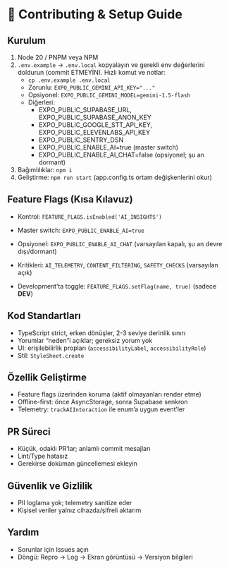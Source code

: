# 🤝 Contributing & Setup Guide

## Kurulum
1. Node 20 / PNPM veya NPM
2. `.env.example` → `.env.local` kopyalayın ve gerekli env değerlerini doldurun (commit ETMEYİN). Hızlı komut ve notlar:
   - `cp .env.example .env.local`
   - Zorunlu: `EXPO_PUBLIC_GEMINI_API_KEY="..."`
   - Opsiyonel: `EXPO_PUBLIC_GEMINI_MODEL=gemini-1.5-flash`
   - Diğerleri:
     - EXPO_PUBLIC_SUPABASE_URL, EXPO_PUBLIC_SUPABASE_ANON_KEY
     - EXPO_PUBLIC_GOOGLE_STT_API_KEY, EXPO_PUBLIC_ELEVENLABS_API_KEY
     - EXPO_PUBLIC_SENTRY_DSN
     - EXPO_PUBLIC_ENABLE_AI=true (master switch)
     - EXPO_PUBLIC_ENABLE_AI_CHAT=false (opsiyonel; şu an dormant)
3. Bağımlılıklar: `npm i`
4. Geliştirme: `npm run start` (app.config.ts ortam değişkenlerini okur)

## Feature Flags (Kısa Kılavuz)
- Kontrol: `FEATURE_FLAGS.isEnabled('AI_INSIGHTS')`
- Master switch: `EXPO_PUBLIC_ENABLE_AI=true`
- Opsiyonel: `EXPO_PUBLIC_ENABLE_AI_CHAT` (varsayılan kapalı, şu an devre dışı/dormant)
- Kritikleri: `AI_TELEMETRY`, `CONTENT_FILTERING`, `SAFETY_CHECKS` (varsayılan açık)
  
- Development’ta toggle: `FEATURE_FLAGS.setFlag(name, true)` (sadece __DEV__)

## Kod Standartları
- TypeScript strict, erken dönüşler, 2-3 seviye derinlik sınırı
- Yorumlar “neden”i açıklar; gereksiz yorum yok
- UI: erişilebilirlik propları (`accessibilityLabel`, `accessibilityRole`)
- Stil: `StyleSheet.create`

## Özellik Geliştirme
- Feature flags üzerinden koruma (aktif olmayanları render etme)
- Offline-first: önce AsyncStorage, sonra Supabase senkron
- Telemetry: `trackAIInteraction` ile enum’a uygun event’ler

## PR Süreci
- Küçük, odaklı PR’lar; anlamlı commit mesajları
- Lint/Type hatasız
- Gerekirse doküman güncellemesi ekleyin

## Güvenlik ve Gizlilik
- PII loglama yok; telemetry sanitize eder
- Kişisel veriler yalnız cihazda/şifreli aktarım

## Yardım
- Sorunlar için Issues açın
- Döngü: Repro → Log → Ekran görüntüsü → Versiyon bilgileri
